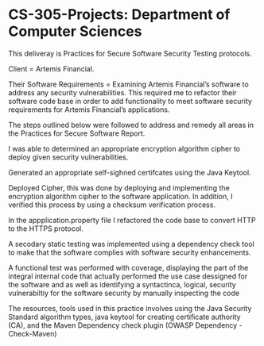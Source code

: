 # CS-305-Projects: Department of Computer Sciences

This deliveray is Practices for Secure Software Security Testing protocols.






Client = Artemis Financial.

Their Software Requirements = Examining Artemis Financial’s software to address any security vulnerabilities.
This required me to refactor their software code base in order to add functionality to meet software security requirements for Artemis Financial’s applications. 

The steps outlined below were followed to address and remedy all areas in the Practices for Secure Software Report. 

I was able to determined an appropriate encryption algorithm cipher to deploy given security vulnerabilities.  

Generated an appropriate self-sighned certifcates using the Java Keytool.

Deployed Cipher, this was done by deploying and implementing the encryption algorithm cipher to the software application. In addition, I verified this process by using a checksum verification process. 

In the appplication.property file I refactored the code base to convert HTTP to the HTTPS protocol. 

A secodary static testing was implemented using a dependency check tool to make that the software complies with software security enhancements.

A functional test was performed with coverage, displaying the part of the integral internal code that actually performed the use case dessigned for the software and as well as identifying a syntactinca, logical, security vulnerabiltiy for the software security by manually inspecting the code 

The resources, tools used in this practice involves using the Java Security Standard algorithm types, java keytool for creating certificate authority (CA), and the Maven Dependency check plugin (OWASP Dependency -Check-Maven)
